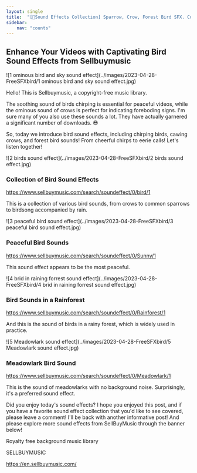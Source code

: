 ```yaml
---
layout: single
title:  "[📂Sound Effects Collection] Sparrow, Crow, Forest Bird SFX. Cuckoo, Chirp, Lark, Hopeful, Ominous"
sidebar:
    nav: "counts"
---
```

<h2>Enhance Your Videos with Captivating Bird Sound Effects from Sellbuymusic</h2>

![1 ominous bird and sky sound effect](../images/2023-04-28-FreeSFXbird/1 ominous bird and sky sound effect.jpg)

<p>Hello! This is Sellbuymusic, a copyright-free music library.</p>

<p>The soothing sound of birds chirping is essential for peaceful videos, while the ominous sound of crows is perfect for indicating foreboding signs. I'm sure many of you also use these sounds a lot. They have actually garnered a significant number of downloads. 😎</p>

<p>So, today we introduce bird sound effects, including chirping birds, cawing crows, and forest bird sounds! From cheerful chirps to eerie calls! Let's listen together!</p>

![2 birds sound effect](../images/2023-04-28-FreeSFXbird/2 birds sound effect.jpg)

<h3>Collection of Bird Sound Effects</h3>

<p><a href="https://www.sellbuymusic.com/search/soundeffect/0/bird/1">https://www.sellbuymusic.com/search/soundeffect/0/bird/1</a></p>

<p>This is a collection of various bird sounds, from crows to common sparrows to birdsong accompanied by rain.</p>

![3 peaceful bird sound effect](../images/2023-04-28-FreeSFXbird/3 peaceful bird sound effect.jpg)

<h3>Peaceful Bird Sounds</h3>

<p><a href="https://www.sellbuymusic.com/search/soundeffect/0/Sunny/1">https://www.sellbuymusic.com/search/soundeffect/0/Sunny/1</a></p>

<p>This sound effect appears to be the most peaceful.</p>

![4 brid in raining forrest sound effect](../images/2023-04-28-FreeSFXbird/4 brid in raining forrest sound effect.jpg)

<h3>Bird Sounds in a Rainforest</h3>

<p><a href="https://www.sellbuymusic.com/search/soundeffect/0/Rainforest/1">https://www.sellbuymusic.com/search/soundeffect/0/Rainforest/1</a></p>

<p>And this is the sound of birds in a rainy forest, which is widely used in practice.</p>

![5 Meadowlark sound effect](../images/2023-04-28-FreeSFXbird/5 Meadowlark sound effect.jpg)

<h3>Meadowlark Bird Sound</h3>

<p><a href="https://www.sellbuymusic.com/search/soundeffect/0/Meadowlark/1">https://www.sellbuymusic.com/search/soundeffect/0/Meadowlark/1</a></p>

<p>This is the sound of meadowlarks with no background noise. Surprisingly, it's a preferred sound effect.<p/>

<p>Did you enjoy today's sound effects? I hope you enjoyed this post, and if you have a favorite sound effect collection that you'd like to see covered, please leave a comment! I'll be back with another informative post! And please explore more sound effects from SellBuyMusic through the banner below!</p>

<p>Royalty free background music library</p>

<p>SELLBUYMUSIC</p>

<p><a href="https://en.sellbuymusic.com/">https://en.sellbuymusic.com/</a></p>
